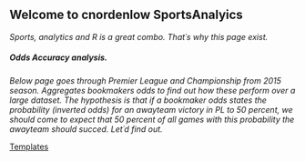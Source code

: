 ## Welcome to cnordenlow SportsAnalyics

*Sports, analytics and R is a great combo. That´s why this page exist.* 

##### Odds Accuracy analysis. 

*Below page goes through Premier League and Championship from 2015 season. Aggregates bookmakers odds to find out how these perform over a large dataset. The hypothesis is that if a bookmaker odds states the probability (inverted odds) for an awayteam victory in PL to 50 percent, we should come to expect that 50 percent of all games with this probability the awayteam should succed. Let´d find out.*

[Templates](https://cnordenlow.github.io/main/Templates)
